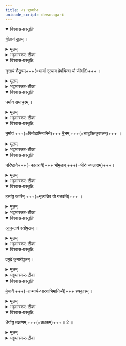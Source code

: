 ```yaml
---
title: ०२ पुरुषमेधः  
unicode_script: devanagari
---
```



<details open><summary>विश्वास-प्रस्तुतिः</summary>

गी॒ताय॑ सू॒तम् ।
</details>

<details><summary>मूलम्</summary>

गी॒ताय॑ सू॒तम् ।
</details>

<details><summary>भट्टभास्कर-टीका</summary>

1गीताय गानाय सूतं क्षत्रियेण ब्राह्मण्यां जातं गानजीविनम् ।
</details>

<details open><summary>विश्वास-प्रस्तुतिः</summary>

नृ॒त्ताय॑ शैलू॒षम्+++(=भार्यां नृत्याय प्रेषयित्वा यो जीवति)+++ । 
</details>

<details><summary>मूलम्</summary>

नृ॒त्ताय॑ शैलू॒षम् ।
</details>

<details><summary>भट्टभास्कर-टीका</summary>

नृत्ताय शैलूषं अन्यस्मै स्वभार्याप्रदायिनं नर्तनजीविकम् ।
</details>

<details open><summary>विश्वास-प्रस्तुतिः</summary>

धर्मा॑य सभाच॒रम् ।
</details>

<details><summary>मूलम्</summary>

धर्मा॑य सभाच॒रम् ।
</details>

<details><summary>भट्टभास्कर-टीका</summary>

धर्माय सभाचरं सभायां नित्यं चरन्तं धर्मप्रवक्तारम् ।
</details>

<details open><summary>विश्वास-प्रस्तुतिः</summary>

न॒र्माय॑ +++(=विनोदाभिमानिने)+++ रे॒भम् +++(=चाटूक्तिकुशलम्)+++ । 
</details>

<details><summary>मूलम्</summary>

न॒र्माय॑ रे॒भम् ।
</details>

<details><summary>भट्टभास्कर-टीका</summary>

नर्माय रेभं मेधाविनं चाटूक्तिकुशलम् ।
</details>

<details open><summary>विश्वास-प्रस्तुतिः</summary>

नरि॑ष्ठायै+++(=कातरायै)+++ भीम॒लम् +++(=भीरुं चपलाक्षम्)+++। 
</details>

<details><summary>मूलम्</summary>

नरि॑ष्ठायै भीम॒लम् ।
</details>

<details><summary>भट्टभास्कर-टीका</summary>

नरिष्ठायै कातरायै नरतमा नरिष्ठा कातरतमा, नृषु वा तिष्ठतीति नरिष्ठा अस्वतन्त्रा कातरतमा तस्यै भीमलं भीरुं चपलाक्षमित्येके ।
</details>

<details open><summary>विश्वास-प्रस्तुतिः</summary>

हसा॑य॒ कारि॑म् +++(=नृत्यन्निव यो गच्छति)+++ । 
</details>

<details><summary>मूलम्</summary>

हसा॑य॒ कारि॑म् ।
</details>

<details><summary>भट्टभास्कर-टीका</summary>

हसाय 'स्वनहसोर्वा' इत्यप् । कारिं विकटाचारं नृत्यन्निव यो गच्छति हासयति च जनान् ।
</details>

<details open><summary>विश्वास-प्रस्तुतिः</summary>

आ॒न॒न्दाय॑ स्त्रीष॒खम् ।
</details>

<details><summary>मूलम्</summary>

आ॒न॒न्दाय॑ स्त्रीष॒खम् ।
</details>

<details><summary>भट्टभास्कर-टीका</summary>

आनन्दय प्रशस्तसुखाय स्त्रीषखं स्त्रीणां नित्यसुहृदं विटम् । छान्दसं षत्वम्
</details>

<details open><summary>विश्वास-प्रस्तुतिः</summary>

प्रमुदे॑ कुमारीपु॒त्रम् ।
</details>

<details><summary>मूलम्</summary>

प्रमुदे॑ कुमारीपु॒त्रम् ।
</details>

<details><summary>भट्टभास्कर-टीका</summary>

'प्रमुदे प्रकृष्टाय हर्षाय कुमारीपुत्रं दुहितुः पुत्रं प्रहर्ष हेतुम् ।
</details>

<details open><summary>विश्वास-प्रस्तुतिः</summary>

मे॒धायै॑ +++(=ग्रन्थार्थ-धारणाभिमानिन्यै)+++ रथका॒रम् । 
</details>

<details><summary>मूलम्</summary>

मे॒धायै॑ रथका॒रम् ।
</details>

<details><summary>भट्टभास्कर-टीका</summary>

मेधायै ग्रन्थार्थधारणशक्तायै बुद्ध्यै रथकारं रथस्य कर्तारं निपुणमतिम् ।
</details>

<details open><summary>विश्वास-प्रस्तुतिः</summary>

धैर्या॑य॒ तक्षा॑णम् +++(=तक्षकम्)+++॥ 2 ॥
</details>

<details><summary>मूलम्</summary>

धैर्या॑य॒ तख्षा॑णम् ॥2॥  
</details>

<details><summary>भट्टभास्कर-टीका</summary>

धैर्याय तक्षाणं वर्धकिं दृढघातिनम् ॥  

इति तृतीये चतुर्थे द्वितीयोऽनुवाकः ॥  

</details>


